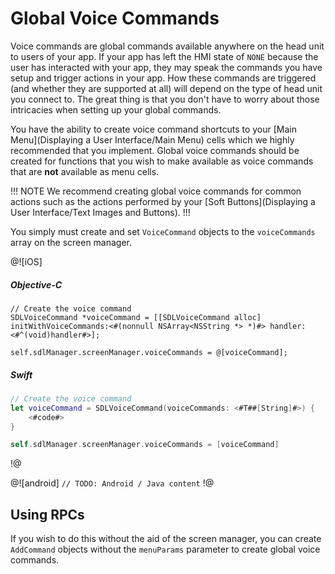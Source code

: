 # Global Voice Commands
Voice commands are global commands available anywhere on the head unit to users of your app. If your app has left the HMI state of `NONE` because the user has interacted with your app, they may speak the commands you have setup and trigger actions in your app. How these commands are triggered (and whether they are supported at all) will depend on the type of head unit you connect to. The great thing is that you don't have to worry about those intricacies when setting up your global commands.

You have the ability to create voice command shortcuts to your [Main Menu](Displaying a User Interface/Main Menu) cells which we highly recommended that you implement. Global voice commands should be created for functions that you wish to make available as voice commands that are **not** available as menu cells.

!!! NOTE
We recommend creating global voice commands for common actions such as the actions performed by your [Soft Buttons](Displaying a User Interface/Text Images and Buttons).
!!!

You simply must create and set `VoiceCommand` objects to the `voiceCommands` array on the screen manager.

@![iOS]
##### Objective-C
```objc
// Create the voice command
SDLVoiceCommand *voiceCommand = [[SDLVoiceCommand alloc] initWithVoiceCommands:<#(nonnull NSArray<NSString *> *)#> handler:<#^(void)handler#>];

self.sdlManager.screenManager.voiceCommands = @[voiceCommand];
```

##### Swift
```swift
// Create the voice command
let voiceCommand = SDLVoiceCommand(voiceCommands: <#T##[String]#>) {
    <#code#>
}

self.sdlManager.screenManager.voiceCommands = [voiceCommand]
```
!@

@![android]
`// TODO: Android / Java content`
!@

## Using RPCs
If you wish to do this without the aid of the screen manager, you can create `AddCommand` objects without the `menuParams` parameter to create global voice commands.